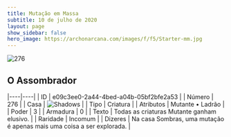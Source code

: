 ```yaml
---
title: Mutação em Massa
subtitle: 10 de julho de 2020
layout: page
show_sidebar: false
hero_image: https://archonarcana.com/images/f/f5/Starter-mm.jpg
---
```


![276](https://cdn.keyforgegame.com/media/card_front/pt/479_276_QCRW6RRF7238_pt.png)

## O Assombrador

|----|----|
| ID | e09c3ee0-2a44-4bed-a04b-05bf2bfe2a53 |
| Número | 276 |
| Casa | ![Shadows](https://archonarcana.com/images/thumb/e/ee/Shadows.png/22px-Shadows.png "Sombras") |
| Tipo | Criatura |
| Atributos | Mutante • Ladrão |
| Poder | 3 |
| Armadura | 0 |
| Texto | Todas as criaturas Mutante ganham  elusivo. |
| Raridade | Incomum |
| Dizeres | Na casa Sombras, uma mutação é apenas  mais uma coisa a ser explorada. |
